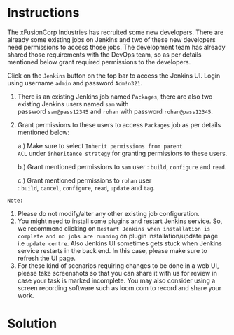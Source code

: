 # Instructions

The xFusionCorp Industries has recruited some new developers. There are already some existing jobs on Jenkins and two of these new developers need permissions to access those jobs. The development team has already shared those requirements with the DevOps team, so as per details mentioned below grant required permissions to the developers.

Click on the `Jenkins` button on the top bar to access the Jenkins UI. Login using username `admin` and password `Adm!n321`.

1. There is an existing Jenkins job named `Packages`, there are also two existing Jenkins users named `sam` with password `sam@pass12345` and `rohan` with password `rohan@pass12345`.
2. Grant permissions to these users to access `Packages` job as per details mentioned below:
    
    a.) Make sure to select `Inherit permissions from parent ACL` under `inheritance strategy` for granting permissions to these users.
    
    b.) Grant mentioned permissions to `sam` user : `build`, `configure` and `read`.
    
    c.) Grant mentioned permissions to `rohan` user : `build`, `cancel`, `configure`, `read`, `update` and `tag`.
    

`Note:`

1. Please do not modify/alter any other existing job configuration.
2. You might need to install some plugins and restart Jenkins service. So, we recommend clicking on `Restart Jenkins when installation is complete and no jobs are running` on plugin installation/update page i.e `update centre`. Also Jenkins UI sometimes gets stuck when Jenkins service restarts in the back end. In this case, please make sure to refresh the UI page.
3. For these kind of scenarios requiring changes to be done in a web UI, please take screenshots so that you can share it with us for review in case your task is marked incomplete. You may also consider using a screen recording software such as loom.com to record and share your work.

# Solution

